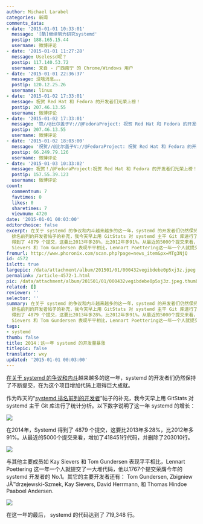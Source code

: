 ```yaml
---
author: Michael Larabel
categories: 新闻
comments_data:
- date: '2015-01-01 10:33:01'
  message: '[酷]继续努力研究systemd'
  postip: 188.165.15.44
  username: 微博评论
- date: '2015-01-01 11:27:28'
  message: Uselessd呢？
  postip: 117.140.53.72
  username: 来自 - 广西南宁 的 Chrome/Windows 用户
- date: '2015-01-01 22:36:37'
  message: 没啥消息。。。
  postip: 120.12.25.26
  username: linux
- date: '2015-01-02 17:33:01'
  message: 祝贺 Red Hat 和 Fedora 的开发者们光荣上榜！
  postip: 207.46.13.55
  username: 微博评论
- date: '2015-01-02 17:33:01'
  message: '赞//@比尔盖子V://@FedoraProject: 祝贺 Red Hat 和 Fedora 的开发者们光荣上榜！'
  postip: 207.46.13.55
  username: 微博评论
- date: '2015-01-02 18:03:00'
  message: '祝贺//@比尔盖子V://@FedoraProject: 祝贺 Red Hat 和 Fedora 的开发者们光荣上榜！'
  postip: 66.249.79.126
  username: 微博评论
- date: '2015-01-03 10:33:02'
  message: 祝贺！/@FedoraProject:祝贺 Red Hat 和 Fedora 的开发者们光荣上榜！
  postip: 157.55.39.123
  username: 微博评论
count:
  commentnum: 7
  favtimes: 0
  likes: 0
  sharetimes: 7
  viewnum: 4720
date: '2015-01-01 00:03:00'
editorchoice: false
excerpt: 在关于 systemd 的争议和内斗越来越多的这一年，systemd 的开发者们仍然保持了不断提交，在为这个项目增加代码上取得巨大成就。 作为昨天的systemd
  排名前列的开发者帖子的补充，我今天早上用 GitStats 对 systemd 主干 Git 库进行了统计分析。以下数字说明了这一年 systemd 的增长：  在2014年，Systemd
  得到了 4879 个提交，这要比2013年多28%，比2012年多91%。从最近的5000个提交来看，增加了418451行代码，并删除了203010行。  在其他主要成员，如Kay
  Sievers 和 Tom Gundersen 表现平平相比，Lennart Poettering这一年一个人就提交了
fromurl: http://www.phoronix.com/scan.php?page=news_item&px=MTg3NjQ
id: 4572
islctt: true
largepic: /data/attachment/album/201501/01/000432vegibdebe0p5xj3z.jpeg
permalink: /article-4572-1.html
pic: /data/attachment/album/201501/01/000432vegibdebe0p5xj3z.jpeg.thumb.jpg
related: []
reviewer: ''
selector: ''
summary: 在关于 systemd 的争议和内斗越来越多的这一年，systemd 的开发者们仍然保持了不断提交，在为这个项目增加代码上取得巨大成就。 作为昨天的systemd
  排名前列的开发者帖子的补充，我今天早上用 GitStats 对 systemd 主干 Git 库进行了统计分析。以下数字说明了这一年 systemd 的增长：  在2014年，Systemd
  得到了 4879 个提交，这要比2013年多28%，比2012年多91%。从最近的5000个提交来看，增加了418451行代码，并删除了203010行。  在其他主要成员，如Kay
  Sievers 和 Tom Gundersen 表现平平相比，Lennart Poettering这一年一个人就提交了
tags:
- systemd
thumb: false
title: 2014：这一年 systemd 的开发量暴涨
titlepic: false
translator: wxy
updated: '2015-01-01 00:03:00'
---
```


[在关于 systemd 的争议和内斗](http://www.phoronix.com/scan.php?page=news_item&px=MTg3MzE)越来越多的这一年，systemd 的开发者们仍然保持了不断提交，在为这个项目增加代码上取得巨大成就。


作为昨天的“[systemd 排名前列的开发者](http://www.phoronix.com/scan.php?page=news_item&px=MTg3NTk)”帖子的补充，我今天早上用 GitStats 对 systemd 主干 Git 库进行了统计分析。以下数字说明了这一年 systemd 的增长：


![](/data/attachment/album/201501/01/000432vegibdebe0p5xj3z.jpeg)


在2014年，Systemd 得到了 4879 个提交，这要比2013年多28%，比2012年多91%。从最近的5000个提交来看，增加了418451行代码，并删除了203010行。


![](/data/attachment/album/201501/01/000443fsrsasnaarsauy7m.jpeg)


与其他主要成员如 Kay Sievers 和 Tom Gundersen 表现平平相比，Lennart Poettering 这一年一个人就提交了一大堆代码，他以1767个提交荣膺今年的 systemd 开发者的 No.1。其它的主要开发者还有： Tom Gundersen, Zbigniew JÄ™drzejewski-Szmek, Kay Sievers, David Herrmann, 和 Thomas Hindoe Paaboel Andersen. 


![](/data/attachment/album/201501/01/000452pok335qoeeifegk4.jpeg)


在这一年的最后， systemd 的代码达到了 719,348 行。